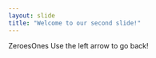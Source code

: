 ```yaml
---
layout: slide
title: "Welcome to our second slide!"
---
```

ZeroesOnes
Use the left arrow to go back!
